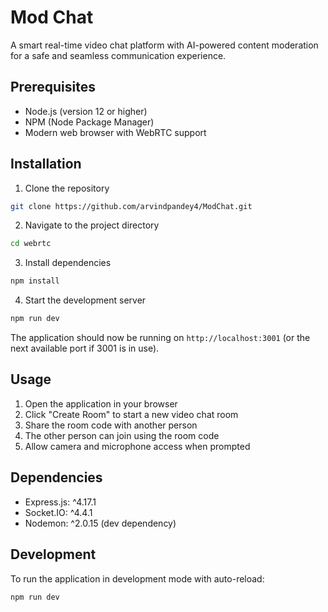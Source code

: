 # Mod Chat

A smart real-time video chat platform with AI-powered content moderation for a safe and seamless communication experience.

## Prerequisites

- Node.js (version 12 or higher)
- NPM (Node Package Manager)
- Modern web browser with WebRTC support

## Installation

1. Clone the repository
```bash
git clone https://github.com/arvindpandey4/ModChat.git
```

2. Navigate to the project directory
```bash
cd webrtc
```

3. Install dependencies
```bash
npm install
```

4. Start the development server
```bash
npm run dev
```

The application should now be running on `http://localhost:3001` (or the next available port if 3001 is in use).

## Usage

1. Open the application in your browser
2. Click "Create Room" to start a new video chat room
3. Share the room code with another person
4. The other person can join using the room code
5. Allow camera and microphone access when prompted

## Dependencies

- Express.js: ^4.17.1
- Socket.IO: ^4.4.1
- Nodemon: ^2.0.15 (dev dependency)

## Development

To run the application in development mode with auto-reload:
```bash
npm run dev
```
